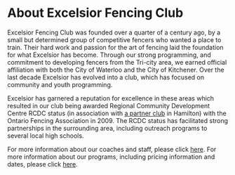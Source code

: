 # About Excelsior Fencing Club

Excelsior Fencing Club was founded over a quarter of a century ago, by a small but determined group of competitive fencers who wanted a place to train. Their hard work and passion for the art of fencing laid the foundation for what Excelsior has become. Through our strong programming, and commitment to developing fencers from the Tri-city area, we earned official affiliation with both the City of Waterloo and the City of Kitchener. Over the last decade Excelsior has evolved into a club, which has focused on community and youth programming.

Excelsior has garnered a reputation for excellence in these areas which resulted in our club being awarded Regional Community Development Centre RCDC status (in association with [a partner club](http://www.westdalefencing.com/) in Hamilton) with the Ontario Fencing Association in 2009. The RCDC status has facilitated strong partnerships in the surrounding area, including outreach programs to several local high schools.

For more information about our coaches and staff, please click [here](https://excelsiorfencing.ca/coaches). For more information about our programs, including pricing information and dates, please click [here](https://excelsiorfencing.ca/kw).

